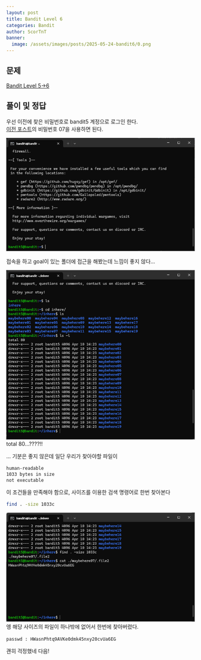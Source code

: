 ```yaml
---
layout: post
title: Bandit Level 6
categories: Bandit
author: ScorTnT
banner:
  image: /assets/images/posts/2025-05-24-bandit6/0.png
---
```


## 문제

[Bandit Level 5->6](https://overthewire.org/wargames/bandit/bandit6.html)

## 풀이 및 정답

우선 이전에 찾은 비밀번호로 bandit5 계정으로 로그인 한다.  
<a href="/bandit/2025/05/23/Bandit-5.html">이전 포스트</a>의 비밀번호 07을 사용하면 된다.  

![](/assets/images/posts/2025-05-24-bandit6/0.png)

접속을 하고 goal이 있는 폴더에 접근을 해봤는데 느낌이 좋지 않다...  

![](/assets/images/posts/2025-05-24-bandit6/1.png)
total 80...????!!  

... 기분은 좋지 않은데 일단 우리가 찾아야할 파일이  
```
human-readable
1033 bytes in size
not executable
```
이 조건들을 만족해야 함으로, 사이즈를 이용한 검색 명령어로 한번 찾아본다
```bash
find . -size 1033c
```

![](/assets/images/posts/2025-05-24-bandit6/2.png)
엥 해당 사이즈의 파일이 하나밖에 없어서 한번에 찾아버렸다.
  
`passwd : HWasnPhtq9AVKe0dmk45nxy20cvUa6EG`  
  
괜히 걱정했네 다음!